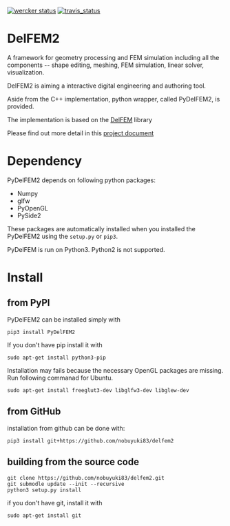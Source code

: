 [![wercker status](https://app.wercker.com/status/03b6d924ec82270e22a04c3584fbf4de/s/master "wercker status")](https://app.wercker.com/project/byKey/03b6d924ec82270e22a04c3584fbf4de)  [![travis_status](https://travis-ci.org/nobuyuki83/delfem2.svg?branch=master)](https://travis-ci.org/nobuyuki83/delfem2)


# DelFEM2

A framework for geometry processing and FEM simulation including all the components -- shape editing, meshing, FEM simulation, linear solver, visualization. 

DelFEM2 is aiming a interactive digital engineering and authoring tool. 

Aside from the C++ implementation, python wrapper, called PyDelFEM2, is provided. 

The implementation is based on the [DelFEM](https://github.com/nobuyuki83/DelFEM) library

Please find out more detail in this [project document](https://nobuyuki83.github.io/delfem2/)


# Dependency

PyDelFEM2 depends on following python packages:
- Numpy
- glfw
- PyOpenGL  
- PySide2

These packages are automatically installed when you installed the PyDelFEM2 using the ```setup.py``` or ```pip3```.

PyDelFEM is run on Python3. Python2 is not supported.

# Install

## from PyPl

PyDelFEM2 can be installed simply with 

```
pip3 install PyDelFEM2
```

If you don't have pip install it with

```
sudo apt-get install python3-pip
```


Installation may fails because the necessary OpenGL packages are missing. Run following commanad for Ubuntu.

```
sudo apt-get install freeglut3-dev libglfw3-dev libglew-dev
```



## from GitHub

installation from github can be done with:
```
pip3 install git+https://github.com/nobuyuki83/delfem2
```


## building from the source code

```
git clone https://github.com/nobuyuki83/delfem2.git
git submodle update --init --recursive
python3 setup.py install
```

if you don't have git, install it with 
```
sudo apt-get install git
```



